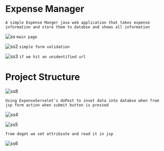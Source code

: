 # Expense Manager
```
A simple Expense Manger java web application that takes expense information and store them to databse and shows all information
```

![ss](https://user-images.githubusercontent.com/130422821/234630774-7400dc85-b5bf-4e94-9469-74699b1e46c3.png)
```main page```

![ss2](https://user-images.githubusercontent.com/130422821/234630782-def78262-c9f1-4712-bb19-03f846792d1c.png)
```simple form validation```

![ss3](https://user-images.githubusercontent.com/130422821/234630785-9d6d429c-098a-4d39-a6e1-9bb7f2c16ee2.png)
```if we hit an unidentified url```



# Project Structure

![ss8](https://user-images.githubusercontent.com/130422821/234629555-1d625741-f3b1-4bf2-a83f-5b79ee623c6a.png)

```
Using ExpenseServelet's doPost to inset data into databse when from jsp form action when submit button is pressed
```
![ss4](https://user-images.githubusercontent.com/130422821/234632440-549b8eac-8b41-4bd6-9322-41bb583e2439.png)


![ss5](https://user-images.githubusercontent.com/130422821/234632678-7da4169c-f67a-427d-a21f-0ed4d0fef5d5.png)
```
from doget we set attribiute and read it in jsp
```
![ss6](https://user-images.githubusercontent.com/130422821/234633043-d21485af-5593-4a61-8b94-eb06cc07da39.png)


